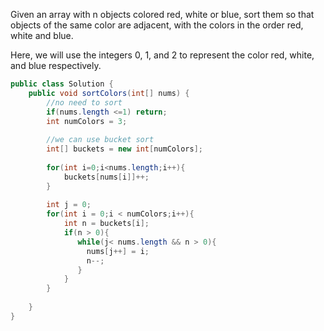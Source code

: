 Given an array with n objects colored red, white or blue, sort them so that objects of the same color are adjacent, with the colors in the order red, white and blue.

Here, we will use the integers 0, 1, and 2 to represent the color red, white, and blue respectively.

```java
public class Solution {
    public void sortColors(int[] nums) {
        //no need to sort
        if(nums.length <=1) return;
        int numColors = 3;
        
        //we can use bucket sort
        int[] buckets = new int[numColors];
        
        for(int i=0;i<nums.length;i++){
            buckets[nums[i]]++;
        }
        
        int j = 0;
        for(int i = 0;i < numColors;i++){
            int n = buckets[i];
            if(n > 0){
               while(j< nums.length && n > 0){
                 nums[j++] = i;
                 n--;
               } 
            }
        }
        
    }
}
```
